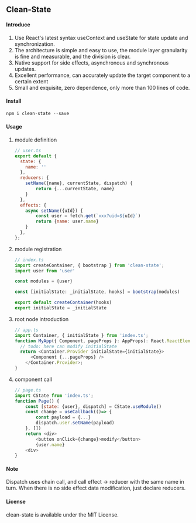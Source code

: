 ## Clean-State

#### Introduce
1. Use React's latest syntax useContext and useState for state update and synchronization.
2. The architecture is simple and easy to use, the module layer granularity is fine and measurable, and the division is clear.
3. Native support for side effects, asynchronous and synchronous updates.
4. Excellent performance, can accurately update the target component to a certain extent
5. Small and exquisite, zero dependence, only more than 100 lines of code.

#### Install
```javascript
npm i clean-state --save
```

#### Usage
1. module definition
    ```javascript
    // user.ts
    export default {
      state: {
        name: ''
      },
      reducers: {
        setName({name}, currentState, dispatch) {
            return {...currentState, name}
        }
      },
      effects: {
        async setName({uId}) {
            const user = fetch.get(`xxx?uid=${uId}`)
            return {name: user.name}
        }
      },
    };
    ```

2.  module registration
    ```javascript
    // index.ts
    import createContainer, { bootstrap } from 'clean-state';
    import user from 'user'
    
    const modules = {user}

    const [initialState: _initialState, hooks] = bootstrap(modules)
    
    export default createContainer(hooks)
    export initialState = _initialState
    ```
    
3.  root node introduction
    ```javascript
    // app.ts
    import Container, { initialState } from 'index.ts';
    function MyApp({ Component, pageProps }: AppProps): React.ReactElement {
      // todo: here can modify initialState
      return <Container.Provider initialState={initialState}>
          <Component {...pageProps} />
        </Container.Provider>;
    }
    ```
    
4.  component call
    ```javascript
    // page.ts
    import CState from 'index.ts';
    function Page() {
        const [state: {user}, dispatch] = CState.useModule()
        const change = useCallback(()=> {
            const payload = {...}
            dispatch.user.setName(payload)
        }, [])
        return <div>
            <button onClick={change}>modify</button>
            {user.name}
        <div>
    }
    ```

#### Note
Dispatch uses chain call, and call effect -> reducer with the same name in turn. When there is no side effect data modification, just declare reducers.

#### License
clean-state is available under the MIT License.